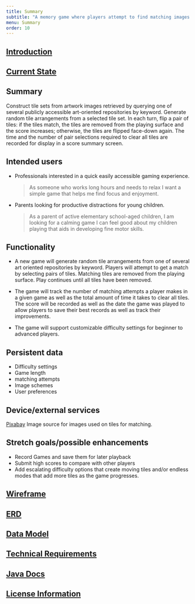 ```yaml
---
title: Summary
subtitle: "A memory game where players attempt to find matching images by flipping tiles."
menu: Summary
order: 10
---
```


## [Introduction](introduction.md)

## [Current State](current-state.md)

## Summary

Construct tile sets from artwork images retrieved by querying one of several publicly accessible art-oriented repositories by keyword. Generate random tile arrangements from a selected tile set. In each turn, flip a pair of tiles: if the tiles match, the tiles are removed from the playing surface and the score increases; otherwise, the tiles are flipped face-down again. The time and the number of pair selections required to clear all tiles are recorded for display in a score summary screen.
## Intended users
* Professionals interested in a quick easily accessible gaming experience.
  > As someone who works long hours and needs to relax I want a simple game that helps me find focus and enjoyment.
* Parents looking for productive distractions for young children.  
  > As a parent of active elementary school-aged children, I am looking for a calming game I can feel good about my children playing that aids in developing fine motor skills.

## Functionality

* A new game will generate random tile arrangements from one of several art oriented repositories by keyword. Players will attempt to get a match by selecting pairs of tiles. Matching tiles are removed from the playing surface. Play continues until all tiles have been removed.

* The game will track the number of matching attempts a player makes in a given game as well as the total amount of time it takes to clear all tiles. The score will be recorded as well as the date the game was played to allow players to save their best records as well as track their improvements.

* The game will support customizable difficulty settings for beginner to advanced players.

## Persistent data

* Difficulty settings
* Game length
* matching attempts
* Image schemes
* User preferences

## Device/external services

[Pixabay](https://pixabay.com/service/about/api/) Image source for images used on tiles for matching. 

## Stretch goals/possible enhancements

* Record Games and save them for later playback
* Submit high scores to compare with other players
* Add escalating difficulty options that create moving tiles and/or endless modes that add more tiles as the game progresses.

## [Wireframe](wireframe.md)

## [ERD](erd.md)

## [Data Model](data-model.md)

## [Technical Requirements](technical.md)

## [Java Docs](http://localhost:63342/Tile%20Match/Tile_Match/docs/api/index.html?_ijt=v2ghlopmop359vn4eb7vtn2m7t&_ij_reload)

## [License Information](license.md)
